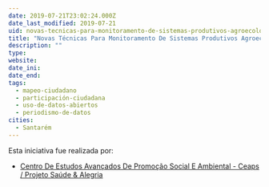 ```yaml
---
date: 2019-07-21T23:02:24.000Z
date_last_modified: 2019-07-21
uid: novas-tecnicas-para-monitoramento-de-sistemas-produtivos-agroecologicos-com-participacão-comunitaria
title: "Novas Técnicas Para Monitoramento De Sistemas Produtivos Agroecológicos Com Participação Comunitária"
description: ""
type: 
website: 
date_ini: 
date_end: 
tags:
  - mapeo-ciudadano
  - participación-ciudadana
  - uso-de-datos-abiertos
  - periodismo-de-datos
cities: 
  - Santarém
---
```


Esta iniciativa fue realizada por:

- [Centro De Estudos Avançados De Promoção Social E Ambiental - Ceaps / Projeto Saúde & Alegria](/i/centro-de-estudos-avancados-de-promocão-social-e-ambiental-ceaps-projeto-saude-alegria.html)
